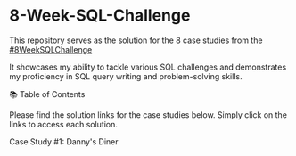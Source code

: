 # 8-Week-SQL-Challenge

This repository serves as the solution for the 8 case studies from the [#8WeekSQLChallenge](https://8weeksqlchallenge.com)

It showcases my ability to tackle various SQL challenges and demonstrates my proficiency in SQL query writing and problem-solving skills.

📚 Table of Contents

Please find the solution links for the case studies below. Simply click on the links to access each solution.

Case Study #1: Danny's Diner
